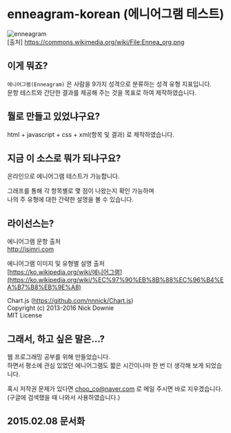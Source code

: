 # enneagram-korean (에니어그램 테스트)
![enneagram](http://i.imgur.com/TIvRHga.png)  
[출처] https://commons.wikimedia.org/wiki/File:Ennea_org.png

## 이게 뭐죠?

`에니어그램(Enneagram)` 은 사람을 9가지 성격으로 분류하는 성격 유형 지표입니다.   
문항 테스트와 간단한 결과를 제공해 주는 것을 목표로 하여 제작하였습니다.

## 뭘로 만들고 있었냐구요?

html + javascript + css + xml(항목 및 결과) 로 제작하였습니다.

## 지금 이 소스로 뭐가 되냐구요?

온라인으로 에니어그램 테스트가 가능합니다.  

그래프를 통해 각 항목별로 몇 점이 나왔는지 확인 가능하며  
나의 주 유형에 대한 간략한 설명을 볼 수 있습니다.

## 라이선스는?

에니어그램 문항 출처  
http://isimri.com

에니어그램 이미지 및 유형별 설명 출처  
[https://ko.wikipedia.org/wiki/에니어그램](https://ko.wikipedia.org/wiki/%EC%97%90%EB%8B%88%EC%96%B4%EA%B7%B8%EB%9E%A8) 

Chart.js (https://github.com/nnnick/Chart.js)  
Copyright (c) 2013-2016 Nick Downie  
MIT License  

## 그래서, 하고 싶은 말은...?

웹 프로그래밍 공부를 위해 만들었습니다.    
하면서 평소에 관심 있었던 에니어그램도 짧은 시간이나마 한 번 더 생각해 보게 되었습니다.  

혹시 저작권 문제가 있다면 choo_co@naver.com 로 메일 주시면 바로 지우겠습니다.  
(구글에 검색했을 때 나와서 사용하였습니다.)

## 2015.02.08 문서화
